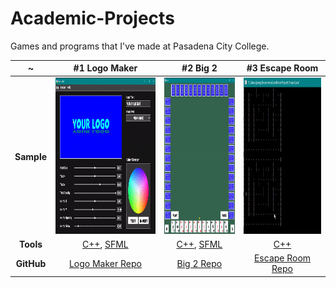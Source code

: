 # Academic-Projects

Games and programs that I've made at Pasadena City College.

~ | #1 Logo Maker | #2 Big 2 | #3 Escape Room 
:-------------------------:|:-------------------------:|:-------------------------:|:-------------------------:
**Sample** | [<img src="Samples/logomaker-sample.gif" height='250'/>](https://github.com/JonathanCNg/Logo-Maker#readme) | [<img src="Samples/big2-sample.gif" height='250'/>](https://github.com/JonathanCNg/Big-2-Game#readme) | [<img src="Samples/escaperoom-sample-crop.gif" height='250'/>](https://github.com/JonathanCNg/Escape-Room-Game)
**Tools** | [C++](https://www.cplusplus.com/), [SFML](https://www.sfml-dev.org/) | [C++](https://www.cplusplus.com/), [SFML](https://www.sfml-dev.org/) | [C++](https://www.cplusplus.com/)
**GitHub** | [Logo Maker Repo](https://github.com/JonathanCNg/Logo-Maker) | [Big 2 Repo](https://github.com/JonathanCNg/Big-2-Game) | [Escape Room Repo](https://github.com/JonathanCNg/Escape-Room-Game)
